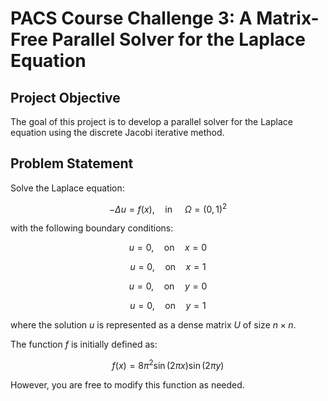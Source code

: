 # PACS Course Challenge 3: A Matrix-Free Parallel Solver for the Laplace Equation

## Project Objective

The goal of this project is to develop a parallel solver for the Laplace equation using the discrete Jacobi iterative method.

## Problem Statement

Solve the Laplace equation:

$$ -\Delta u = f(x), \quad \text{in} \; \quad \Omega = (0, 1)^2 $$

with the following boundary conditions:

$$ u = 0, \quad \text{on} \quad {x = 0} $$

$$ u = 0, \quad \text{on} \quad {x = 1} $$

$$ u = 0, \quad \text{on} \quad {y = 0} $$

$$ u = 0, \quad \text{on} \quad {y = 1} $$

where the solution $u$ is represented as a dense matrix $U$ of size $n\times n$.

The function $f$ is initially defined as:

$$ f(x) = 8\pi^2 \sin(2\pi x) \sin(2\pi y) $$

However, you are free to modify this function as needed.